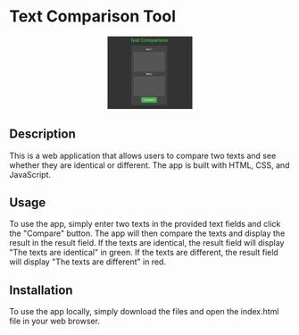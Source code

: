 # Text Comparison Tool

<p align=center>
<img src="screenshot.png" width="30%" height="30%"> 
</p>

## Description
This is a web application that allows users to compare two texts and see whether they are identical or different. The app is built with HTML, CSS, and JavaScript.
<br/>

## Usage
To use the app, simply enter two texts in the provided text fields and click the "Compare" button. The app will then compare the texts and display the result in the result field. If the texts are identical, the result field will display "The texts are identical" in green. If the texts are different, the result field will display "The texts are different" in red.

## Installation
To use the app locally, simply download the files and open the index.html file in your web browser.
